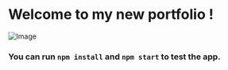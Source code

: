 # Welcome to my new portfolio !

![Image](/assets/sources/Screenshot(2).png)

### You can run `npm install` and `npm start` to test the app.
